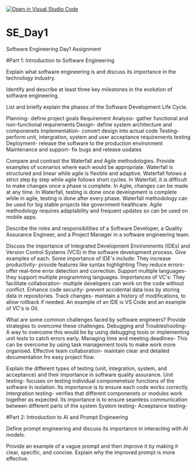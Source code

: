 [![Open in Visual Studio Code](https://classroom.github.com/assets/open-in-vscode-2e0aaae1b6195c2367325f4f02e2d04e9abb55f0b24a779b69b11b9e10269abc.svg)](https://classroom.github.com/online_ide?assignment_repo_id=18363629&assignment_repo_type=AssignmentRepo)
# SE_Day1
Software Engineering Day1 Assignment

#Part 1: Introduction to Software Engineering

Explain what software engineering is and discuss its importance in the technology industry.


Identify and describe at least three key milestones in the evolution of software engineering.


List and briefly explain the phases of the Software Development Life Cycle.

Planning- define project goals
Requirement Analysis- gather functional and non-functional requirements
Design- define system architecture and componenets
Implementation- convert design into actual code
Testing- perform unit, intergration, system and user acceptance requirements testing
Deployment- release the software to the production environment
Maintenance and support- fix bugs and release uodates

Compare and contrast the Waterfall and Agile methodologies. Provide examples of scenarios where each would be appropriate.
Waterfall is structured and linear while agile is flexible and adaptive.
Waterfall folows a strict step by step while agile follows short cycles.
In Waterfall, it is difficult to make changes once a phase is complete. In Agile, changes can be made at any time.
In Waterfall, testing is done once development is complete while in agile, testing is done after every phase.
Waterfall methodology can be used for big stable projects like government healthcare.
Agile methodology requires adaptability and frequent updates so can be used on mobile apps.

Describe the roles and responsibilities of a Software Developer, a Quality Assurance Engineer, and a Project Manager in a software engineering team.


Discuss the importance of Integrated Development Environments (IDEs) and Version Control Systems (VCS) in the software development process. Give examples of each.
Some importance of IDE's include: They increase productivity- provide features like syntax highlighting
                                  They reduce errors- offer real-time error detection and correction.
                                  Support multiple languages- they support multiple programming languages.
Importances of VC's: They facilitate collaboration- multiple developers can work on the code without conflict.
                    Enhance code security- prevent accidental data loss by storing data in repositories.
                    Track changes- maintain a history of modifications, to allow rollback if needed.
An example of an IDE is VS Code and an example of VC's is Git.

What are some common challenges faced by software engineers? Provide strategies to overcome these challenges.
Debugging and Troubleshooting- A way to overcome this would be by using debugging tools or implementing unit tests to catch errors early.
Managing time and meeting deadlines- This can be overcome by using task management tools to make work more organised.
Effective team collaboration- maintain clear and detailed documentation fro easy project flow.

Explain the different types of testing (unit, integration, system, and acceptance) and their importance in software quality assurance.
Unit testing- focuses on testing individual componenetsor functions of the software in isolation. Its importance is to ensure each code works correctly.
Intergration testing- verifies that different componenets or modules work together as expected. Its importance is to ensure seamless communication between different parts of the system
System testing- 
Aceeptance testing-


#Part 2: Introduction to AI and Prompt Engineering


Define prompt engineering and discuss its importance in interacting with AI models.


Provide an example of a vague prompt and then improve it by making it clear, specific, and concise. Explain why the improved prompt is more effective.
